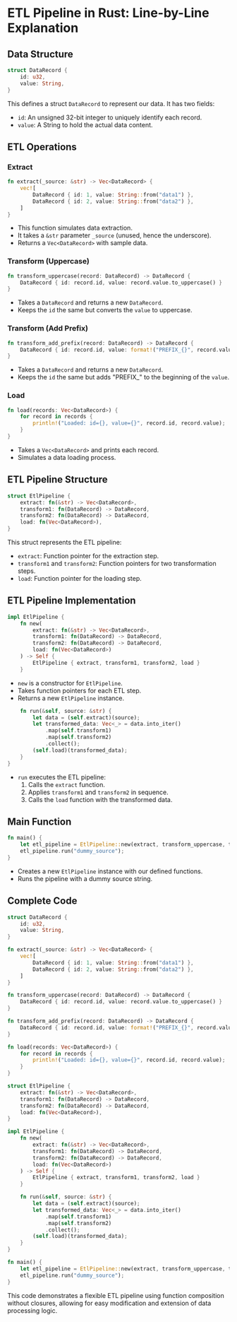 # ETL Pipeline in Rust: Line-by-Line Explanation

## Data Structure

```rust
struct DataRecord {
    id: u32,
    value: String,
}
```
This defines a struct `DataRecord` to represent our data. It has two fields:
- `id`: An unsigned 32-bit integer to uniquely identify each record.
- `value`: A String to hold the actual data content.

## ETL Operations

### Extract
```rust
fn extract(_source: &str) -> Vec<DataRecord> {
    vec![
        DataRecord { id: 1, value: String::from("data1") },
        DataRecord { id: 2, value: String::from("data2") },
    ]
}
```
- This function simulates data extraction.
- It takes a `&str` parameter `_source` (unused, hence the underscore).
- Returns a `Vec<DataRecord>` with sample data.

### Transform (Uppercase)
```rust
fn transform_uppercase(record: DataRecord) -> DataRecord {
    DataRecord { id: record.id, value: record.value.to_uppercase() }
}
```
- Takes a `DataRecord` and returns a new `DataRecord`.
- Keeps the `id` the same but converts the `value` to uppercase.

### Transform (Add Prefix)
```rust
fn transform_add_prefix(record: DataRecord) -> DataRecord {
    DataRecord { id: record.id, value: format!("PREFIX_{}", record.value) }
}
```
- Takes a `DataRecord` and returns a new `DataRecord`.
- Keeps the `id` the same but adds "PREFIX_" to the beginning of the `value`.

### Load
```rust
fn load(records: Vec<DataRecord>) {
    for record in records {
        println!("Loaded: id={}, value={}", record.id, record.value);
    }
}
```
- Takes a `Vec<DataRecord>` and prints each record.
- Simulates a data loading process.

## ETL Pipeline Structure

```rust
struct EtlPipeline {
    extract: fn(&str) -> Vec<DataRecord>,
    transform1: fn(DataRecord) -> DataRecord,
    transform2: fn(DataRecord) -> DataRecord,
    load: fn(Vec<DataRecord>),
}
```
This struct represents the ETL pipeline:
- `extract`: Function pointer for the extraction step.
- `transform1` and `transform2`: Function pointers for two transformation steps.
- `load`: Function pointer for the loading step.

## ETL Pipeline Implementation

```rust
impl EtlPipeline {
    fn new(
        extract: fn(&str) -> Vec<DataRecord>,
        transform1: fn(DataRecord) -> DataRecord,
        transform2: fn(DataRecord) -> DataRecord,
        load: fn(Vec<DataRecord>)
    ) -> Self {
        EtlPipeline { extract, transform1, transform2, load }
    }
```
- `new` is a constructor for `EtlPipeline`.
- Takes function pointers for each ETL step.
- Returns a new `EtlPipeline` instance.

```rust
    fn run(&self, source: &str) {
        let data = (self.extract)(source);
        let transformed_data: Vec<_> = data.into_iter()
            .map(self.transform1)
            .map(self.transform2)
            .collect();
        (self.load)(transformed_data);
    }
}
```
- `run` executes the ETL pipeline:
  1. Calls the `extract` function.
  2. Applies `transform1` and `transform2` in sequence.
  3. Calls the `load` function with the transformed data.

## Main Function

```rust
fn main() {
    let etl_pipeline = EtlPipeline::new(extract, transform_uppercase, transform_add_prefix, load);
    etl_pipeline.run("dummy_source");
}
```
- Creates a new `EtlPipeline` instance with our defined functions.
- Runs the pipeline with a dummy source string.

## Complete Code

```rust
struct DataRecord {
    id: u32,
    value: String,
}

fn extract(_source: &str) -> Vec<DataRecord> {
    vec![
        DataRecord { id: 1, value: String::from("data1") },
        DataRecord { id: 2, value: String::from("data2") },
    ]
}

fn transform_uppercase(record: DataRecord) -> DataRecord {
    DataRecord { id: record.id, value: record.value.to_uppercase() }
}

fn transform_add_prefix(record: DataRecord) -> DataRecord {
    DataRecord { id: record.id, value: format!("PREFIX_{}", record.value) }
}

fn load(records: Vec<DataRecord>) {
    for record in records {
        println!("Loaded: id={}, value={}", record.id, record.value);
    }
}

struct EtlPipeline {
    extract: fn(&str) -> Vec<DataRecord>,
    transform1: fn(DataRecord) -> DataRecord,
    transform2: fn(DataRecord) -> DataRecord,
    load: fn(Vec<DataRecord>),
}

impl EtlPipeline {
    fn new(
        extract: fn(&str) -> Vec<DataRecord>,
        transform1: fn(DataRecord) -> DataRecord,
        transform2: fn(DataRecord) -> DataRecord,
        load: fn(Vec<DataRecord>)
    ) -> Self {
        EtlPipeline { extract, transform1, transform2, load }
    }

    fn run(&self, source: &str) {
        let data = (self.extract)(source);
        let transformed_data: Vec<_> = data.into_iter()
            .map(self.transform1)
            .map(self.transform2)
            .collect();
        (self.load)(transformed_data);
    }
}

fn main() {
    let etl_pipeline = EtlPipeline::new(extract, transform_uppercase, transform_add_prefix, load);
    etl_pipeline.run("dummy_source");
}
```

This code demonstrates a flexible ETL pipeline using function composition without closures, allowing for easy modification and extension of data processing logic.

